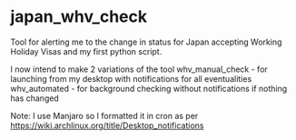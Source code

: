 # japan_whv_check
Tool for alerting me to the change in status for Japan accepting Working Holiday Visas and my first python script.

I now intend to make 2 variations of the tool
whv_manual_check - for launching from my desktop with notifications for all eventualities
whv_automated - for background checking without notifications if nothing has changed

Note: I use Manjaro so I formatted it in cron as per https://wiki.archlinux.org/title/Desktop_notifications
